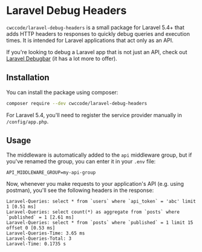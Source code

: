 # Laravel Debug Headers

`cwccode/laravel-debug-headers` is a small package for Laravel 5.4+ that adds HTTP headers to responses to quickly debug queries and execution times. It is intended for Laravel applications that act only as an API.

If you're looking to debug a Laravel app that is not just an API, check out [Laravel Debugbar](https://github.com/barryvdh/laravel-debugbar) (it has a lot more to offer).

## Installation

You can install the package using composer:

```bash
composer require --dev cwccode/laravel-debug-headers
```

For Laravel 5.4, you'll need to register the service provider manually in `/config/app.php`.

## Usage

The middleware is automatically added to the `api` middleware group, but if you've renamed the group, you can enter it in your `.env` file:

```
API_MIDDLEWARE_GROUP=my-api-group
```

Now, whenever you make requests to your application's API (e.g. using postman), you'll see the following headers in the response:

```
Laravel-Queries: select * from `users` where `api_token` = 'abc' limit 1 [0.51 ms]
Laravel-Queries: select count(*) as aggregate from `posts` where `published` = 1 [2.61 ms]
Laravel-Queries: select * from `posts` where `published` = 1 limit 15 offset 0 [0.53 ms]
Laravel-Queries-Time: 3.65 ms
Laravel-Queries-Total: 3
Laravel-Time: 0.1735 s
```
